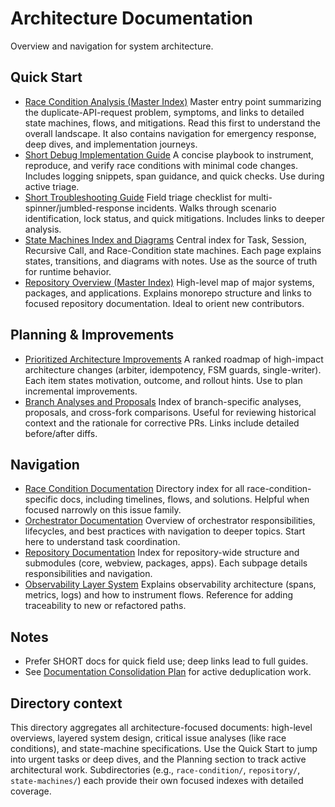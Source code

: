 # Architecture Documentation

Overview and navigation for system architecture.

## Quick Start

- [Race Condition Analysis (Master Index)](./API_DUPLICATION_RACE_CONDITION_ANALYSIS.md)
  Master entry point summarizing the duplicate-API-request problem, symptoms, and links to detailed state machines, flows, and mitigations. Read this first to understand the overall landscape. It also contains navigation for emergency response, deep dives, and implementation journeys.
- [Short Debug Implementation Guide](./API_DUPLICATION_DEBUG_IMPLEMENTATION_SHORT.md)
  A concise playbook to instrument, reproduce, and verify race conditions with minimal code changes. Includes logging snippets, span guidance, and quick checks. Use during active triage.
- [Short Troubleshooting Guide](./DUPLICATE_API_REQUESTS_TROUBLESHOOTING_SHORT.md)
  Field triage checklist for multi-spinner/jumbled-response incidents. Walks through scenario identification, lock status, and quick mitigations. Includes links to deeper analysis.
- [State Machines Index and Diagrams](./state-machines/INDEX.md)
  Central index for Task, Session, Recursive Call, and Race-Condition state machines. Each page explains states, transitions, and diagrams with notes. Use as the source of truth for runtime behavior.
- [Repository Overview (Master Index)](./REPOSITORY_OVERVIEW.md)
  High-level map of major systems, packages, and applications. Explains monorepo structure and links to focused repository documentation. Ideal to orient new contributors.

## Planning & Improvements

- [Prioritized Architecture Improvements](./PRIORITIZED_ARCHITECTURE_IMPROVEMENTS.md)
  A ranked roadmap of high-impact architecture changes (arbiter, idempotency, FSM guards, single-writer). Each item states motivation, outcome, and rollout hints. Use to plan incremental improvements.
- [Branch Analyses and Proposals](./branches/README.md)
  Index of branch-specific analyses, proposals, and cross-fork comparisons. Useful for reviewing historical context and the rationale for corrective PRs. Links include detailed before/after diffs.

## Navigation

- [Race Condition Documentation](./race-condition/README.md)
  Directory index for all race-condition-specific docs, including timelines, flows, and solutions. Helpful when focused narrowly on this issue family.
- [Orchestrator Documentation](../orchestrator/README.md)
  Overview of orchestrator responsibilities, lifecycles, and best practices with navigation to deeper topics. Start here to understand task coordination.
- [Repository Documentation](./repository/README.md)
  Index for repository-wide structure and submodules (core, webview, packages, apps). Each subpage details responsibilities and navigation.
- [Observability Layer System](./OBSERVABILITY_LAYER_SYSTEM.md)
  Explains observability architecture (spans, metrics, logs) and how to instrument flows. Reference for adding traceability to new or refactored paths.

## Notes

- Prefer SHORT docs for quick field use; deep links lead to full guides.
- See [Documentation Consolidation Plan](./CONSOLIDATION_PLAN.md) for active deduplication work.

## Directory context

This directory aggregates all architecture-focused documents: high-level overviews, layered system design, critical issue analyses (like race conditions), and state-machine specifications. Use the Quick Start to jump into urgent tasks or deep dives, and the Planning section to track active architectural work. Subdirectories (e.g., `race-condition/`, `repository/`, `state-machines/`) each provide their own focused indexes with detailed coverage.
